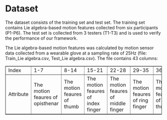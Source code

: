 # Dataset
The dataset consists of the training set and test set. The training set contains Lie algebra-based motion features collected from six participants (P1-P6). The test set is collected from 3 testers (T1-T3) and is used to verify the performance of our framework.

The Lie algebra-based motion features was calculated by motion sensor data collected from a wearable glove at a sampling rate of 25Hz (file: Train_Lie algebra.csv, Test_Lie algebra.csv).  The file contains 43 columns:
<table border="1">
<tr>
  <td align:center;>Index</td>
  <td align:center;>1-7</td>
  <td align:center;>8-14</td>
  <td align:center;>15-21</td>
  <td align:center;>22-28</td>
  <td align:center;>29-35</td>
  <td align:center;>36-42</td>
  <td align:center;>43</td>
</tr>
<tr>
  <td align:center;>Attribute</td>
  <td align:center;>The motion feaures of opisthenar</td>
  <td align:center;>The motion feaures of thumb</td>
  <td align:center;>The motion feaures of index finger</td>
  <td align:center;>The motion feaures of middle finger</td>
  <td align:center;>The motion feaures of ring finger</td>
  <td align:center;>The motion feaures of little thumb</td>
  <td align:center;>Label</td>
</tr>
</table>
